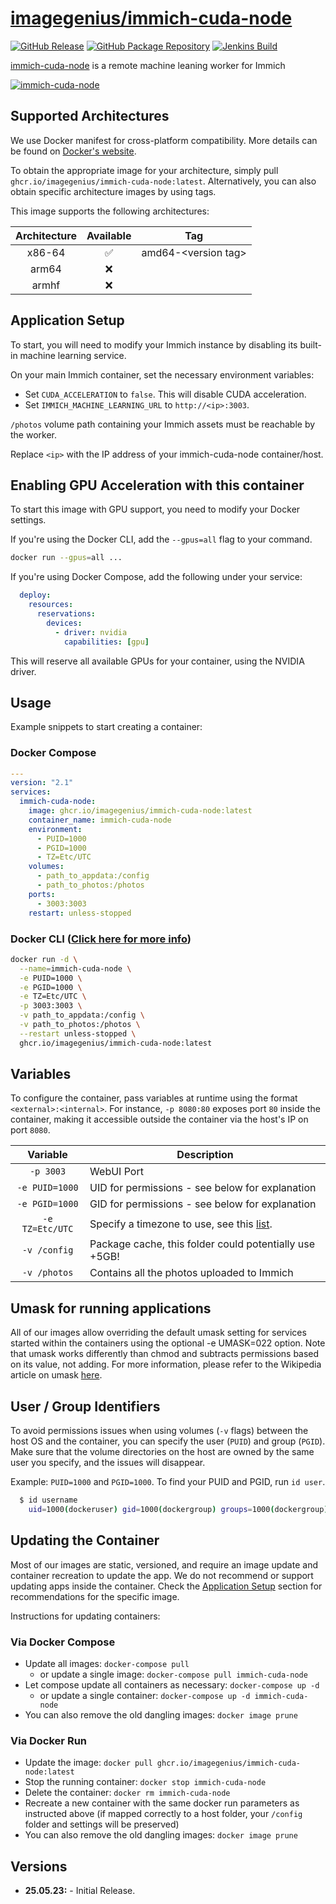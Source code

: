<!-- DO NOT EDIT THIS FILE MANUALLY  -->

# [imagegenius/immich-cuda-node](https://github.com/imagegenius/docker-immich-cuda-node)

[![GitHub Release](https://img.shields.io/github/release/imagegenius/docker-immich-cuda-node.svg?color=007EC6&labelColor=555555&logoColor=ffffff&style=for-the-badge&logo=github)](https://github.com/imagegenius/docker-immich-cuda-node/releases)
[![GitHub Package Repository](https://shields.io/badge/GitHub%20Package-blue?logo=github&logoColor=ffffff&style=for-the-badge)](https://github.com/imagegenius/docker-immich-cuda-node/packages)
[![Jenkins Build](https://img.shields.io/jenkins/build?labelColor=555555&logoColor=ffffff&style=for-the-badge&jobUrl=https%3A%2F%2Fci.imagegenius.io%2Fjob%2FDocker-Pipeline-Builders%2Fjob%2Fdocker-immich-cuda-node%2Fjob%2Fmain%2F&logo=jenkins)](https://ci.imagegenius.io/job/Docker-Pipeline-Builders/job/docker-immich-cuda-node/job/main/)

[immich-cuda-node](https://github.com/imagegenius/docker-immich-cuda-node) is a remote machine leaning worker for Immich

[![immich-cuda-node](https://avatars.githubusercontent.com/u/121947548?s=200&v=4)](https://github.com/imagegenius/docker-immich-cuda-node)

## Supported Architectures

We use Docker manifest for cross-platform compatibility. More details can be found on [Docker's website](https://github.com/docker/distribution/blob/master/docs/spec/manifest-v2-2.md#manifest-list).

To obtain the appropriate image for your architecture, simply pull `ghcr.io/imagegenius/immich-cuda-node:latest`. Alternatively, you can also obtain specific architecture images by using tags.

This image supports the following architectures:

| Architecture | Available | Tag |
| :----: | :----: | ---- |
| x86-64 | ✅ | amd64-\<version tag\> |
| arm64 | ❌ | |
| armhf | ❌ | |

## Application Setup

To start, you will need to modify your Immich instance by disabling its built-in machine learning service.

On your main Immich container, set the necessary environment variables:

- Set `CUDA_ACCELERATION` to `false`. This will disable CUDA acceleration.
- Set `IMMICH_MACHINE_LEARNING_URL` to `http://<ip>:3003`.

`/photos` volume path containing your Immich assets must be reachable by the worker.

Replace `<ip>` with the IP address of your immich-cuda-node container/host.

## Enabling GPU Acceleration with this container

To start this image with GPU support, you need to modify your Docker settings.

If you're using the Docker CLI, add the `--gpus=all` flag to your command.

```sh
docker run --gpus=all ...
```

If you're using Docker Compose, add the following under your service:

```yaml
  deploy:
    resources:
      reservations:
        devices:
          - driver: nvidia
            capabilities: [gpu]
```

This will reserve all available GPUs for your container, using the NVIDIA driver.

## Usage

Example snippets to start creating a container:

### Docker Compose

```yaml
---
version: "2.1"
services:
  immich-cuda-node:
    image: ghcr.io/imagegenius/immich-cuda-node:latest
    container_name: immich-cuda-node
    environment:
      - PUID=1000
      - PGID=1000
      - TZ=Etc/UTC
    volumes:
      - path_to_appdata:/config
      - path_to_photos:/photos
    ports:
      - 3003:3003
    restart: unless-stopped
```

### Docker CLI ([Click here for more info](https://docs.docker.com/engine/reference/commandline/cli/))

```bash
docker run -d \
  --name=immich-cuda-node \
  -e PUID=1000 \
  -e PGID=1000 \
  -e TZ=Etc/UTC \
  -p 3003:3003 \
  -v path_to_appdata:/config \
  -v path_to_photos:/photos \
  --restart unless-stopped \
  ghcr.io/imagegenius/immich-cuda-node:latest

```

## Variables

To configure the container, pass variables at runtime using the format `<external>:<internal>`. For instance, `-p 8080:80` exposes port `80` inside the container, making it accessible outside the container via the host's IP on port `8080`.

| Variable | Description |
| :----: | --- |
| `-p 3003` | WebUI Port |
| `-e PUID=1000` | UID for permissions - see below for explanation |
| `-e PGID=1000` | GID for permissions - see below for explanation |
| `-e TZ=Etc/UTC` | Specify a timezone to use, see this [list](https://en.wikipedia.org/wiki/List_of_tz_database_time_zones#List). |
| `-v /config` | Package cache, this folder could potentially use +5GB! |
| `-v /photos` | Contains all the photos uploaded to Immich |

## Umask for running applications

All of our images allow overriding the default umask setting for services started within the containers using the optional -e UMASK=022 option. Note that umask works differently than chmod and subtracts permissions based on its value, not adding. For more information, please refer to the Wikipedia article on umask [here](https://en.wikipedia.org/wiki/Umask).

## User / Group Identifiers

To avoid permissions issues when using volumes (`-v` flags) between the host OS and the container, you can specify the user (`PUID`) and group (`PGID`). Make sure that the volume directories on the host are owned by the same user you specify, and the issues will disappear.

Example: `PUID=1000` and `PGID=1000`. To find your PUID and PGID, run `id user`.

```bash
  $ id username
    uid=1000(dockeruser) gid=1000(dockergroup) groups=1000(dockergroup)
```

## Updating the Container

Most of our images are static, versioned, and require an image update and container recreation to update the app. We do not recommend or support updating apps inside the container. Check the [Application Setup](#application-setup) section for recommendations for the specific image.

Instructions for updating containers:

### Via Docker Compose

* Update all images: `docker-compose pull`
  * or update a single image: `docker-compose pull immich-cuda-node`
* Let compose update all containers as necessary: `docker-compose up -d`
  * or update a single container: `docker-compose up -d immich-cuda-node`
* You can also remove the old dangling images: `docker image prune`

### Via Docker Run

* Update the image: `docker pull ghcr.io/imagegenius/immich-cuda-node:latest`
* Stop the running container: `docker stop immich-cuda-node`
* Delete the container: `docker rm immich-cuda-node`
* Recreate a new container with the same docker run parameters as instructed above (if mapped correctly to a host folder, your `/config` folder and settings will be preserved)
* You can also remove the old dangling images: `docker image prune`

## Versions

* **25.05.23:** - Initial Release.
